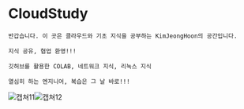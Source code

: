 # CloudStudy

```반갑습니다. 이 곳은 클라우드와 기초 지식을 공부하는 KimJeongHoon의 공간입니다.```

```지식 공유, 협업 환영!!!```

```깃허브를 활용한 COLAB, 네트워크 지식, 리눅스 지식```

```열심히 하는 엔지니어, 복습은 그 날 바로!!!```


![캡쳐11](https://img.shields.io/badge/Ubuntu-E95420?style=flat&logo=ubuntu&logoColor=white)![캡쳐12](https://img.shields.io/badge/Linux-FCC624?style=flat&logo=Linux&logoColor=white)